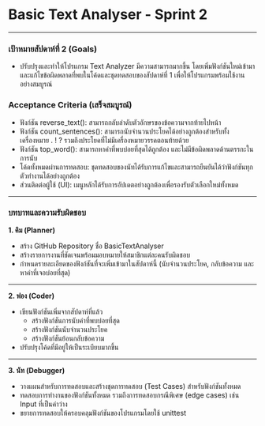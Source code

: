 # Basic Text Analyser - Sprint 2
---
### เป้าหมายสัปดาห์ที่ 2 (Goals)
*   ปรับปรุงและทำให้โปรแกรม Text Analyzer มีความสามารถมากขึ้น โดยเพิ่มฟังก์ชันใหม่เข้ามา และแก้ไขข้อผิดพลาดที่พบในโค้ดและชุดทดสอบของสัปดาห์ที่ 1 เพื่อให้โปรแกรมพร้อมใช้งานอย่างสมบูรณ์
### Acceptance Criteria (เสร็จสมบูรณ์)
* ฟังก์ชัน reverse_text(): สามารถกลับลำดับตัวอักษรของข้อความจากท้ายไปหน้า
* ฟังก์ชัน count_sentences(): สามารถนับจำนวนประโยคได้อย่างถูกต้องสำหรับทั้งเครื่องหมาย . ! ? รวมถึงประโยคที่ไม่มีเครื่องหมายวรรคตอนท้ายด้วย
* ฟังก์ชัน top_word(): สามารถหาคำที่พบบ่อยที่สุดได้ถูกต้อง และไม่มีข้อผิดพลาดด้านตรรกะในการนับ
* โค้ดทั้งหมดผ่านการทดสอบ: ชุดทดสอบของนัทได้รับการแก้ไขและสามารถยืนยันได้ว่าฟังก์ชันทุกตัวทำงานได้อย่างถูกต้อง
* ส่วนติดต่อผู้ใช้ (UI): เมนูหลักได้รับการอัปเดตอย่างถูกต้องเพื่อรองรับตัวเลือกใหม่ทั้งหมด
---
### บทบาทและความรับผิดชอบ
**1. คิม (Planner)**
*   สร้าง GitHub Repository ชื่อ BasicTextAnalyser
*   สร้างรายการงานที่ชัดเจนพร้อมมอบหมายให้สมาชิกแต่ละคนรับผิดชอบ
*   กำหนดรายละเอียดของฟังก์ชันที่จะเพิ่มเข้ามาในสัปดาห์นี้ (นับจำนวนประโยค, กลับข้อความ และหาคำที่เจอบ่อยที่สุด)

---
**2. ฟอง (Coder)**
*   เขียนฟังก์ชันเพิ่มจากสัปดาห์ที่แล้ว
    * สร้างฟังก์ชันการนับคำที่พบบ่อยที่สุด
    * สร้างฟังก์ชันนับจำนวนประโยค
    * สร้างฟังก์ชันย้อนกลับข้อความ
*   ปรับปรุงโค้ดที่มีอยู่ให้เป็นระเบียบมากขึ้น
---
**3. นัท (Debugger)**
*   วางแผนสำหรับการทดสอบและสร้างชุดการทดสอบ (Test Cases) สำหรับฟังก์ชันทั้งหมด
*   ทดสอบการทำงานของฟังก์ชันทั้งหมด รวมถึงการทดสอบกรณีพิเศษ (edge cases) เช่น Input ที่เป็นค่าว่าง
*   ขยายการทดสอบให้ครอบคลุมฟังก์ชันของโปรแกรมโดยใช้ unittest
